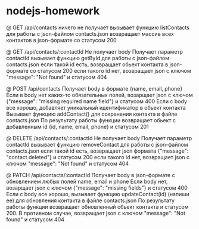 # nodejs-homework

@ GET /api/contacts
ничего не получает
вызывает функцию listContacts для работы с json-файлом contacts.json
возвращает массив всех контактов в json-формате со статусом 200

@ GET /api/contacts/:contactId
Не получает body
Получает параметр contactId
вызывает функцию getById для работы с json-файлом contacts.json
если такой id есть, возвращает обьект контакта в json-формате со статусом 200
если такого id нет, возвращает json с ключом "message": "Not found" и статусом 404

@ POST /api/contacts
Получает body в формате {name, email, phone}
Если в body нет каких-то обязательных полей, возарщает json с ключом {"message": "missing required name field"} и статусом 400
Если с body все хорошо, добавляет уникальный идентификатор в обьект контакта
Вызывает функцию addContact() для сохранения контакта в файле contacts.json
По результату работы функции возвращает обьект с добавленным id {id, name, email, phone} и статусом 201

@ DELETE /api/contacts/:contactId
Не получает body
Получает параметр contactId
вызывает функцию removeContact для работы с json-файлом contacts.json
если такой id есть, возвращает json формата {"message": "contact deleted"} и статусом 200
если такого id нет, возвращает json с ключом "message": "Not found" и статусом 404

@ PATCH /api/contacts/:contactId
Получает body в json-формате c обновлением любых полей name, email и phone
Если body нет, возарщает json с ключом {"message": "missing fields"} и статусом 400
Если с body все хорошо, вызывает функцию updateContact(id) (напиши ее) для обновления контакта в файле contacts.json
По результату работы функции возвращает обновленный обьект контакта и статусом 200. В противном случае, возвращает json с ключом "message": "Not found" и статусом 404
